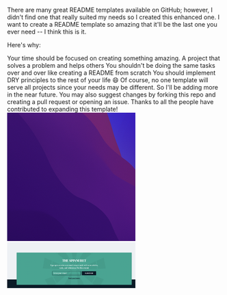 There are many great README templates available on GitHub; however, I didn't find one that really suited my needs so I created this enhanced one. I want to create a README template so amazing that it'll be the last one you ever need -- I think this is it.

Here's why:

Your time should be focused on creating something amazing. A project that solves a problem and helps others
You shouldn't be doing the same tasks over and over like creating a README from scratch
You should implement DRY principles to the rest of your life 😄
Of course, no one template will serve all projects since your needs may be different. So I'll be adding more in the near future. You may also suggest changes by forking this repo and creating a pull request or opening an issue. Thanks to all the people have contributed to expanding this template!
<img src="images/scr3.png" alt="My cool logo" title="Myfirst image" style="display: inline-block; margin: 0 auto; max-width: 300px"/>
<img src="images/scr2.png" alt="My cool logo" title="Mysecond image" style="display: inline-block; margin: 0 auto; max-width: 300px"/>

